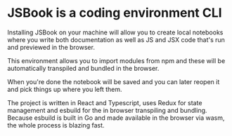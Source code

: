 # JSBook is a coding environment CLI

Installing JSBook on your machine will allow you to create local notebooks where
you write both documentation as well as JS and JSX code that's run and previewed
in the browser.

This environment allows you to import modules from npm and these will be
automatically transpiled and bundled in the browser.

When you're done the notebook will be saved and you can later reopen it and pick
things up where you left them.

The project is written in React and Typescript, uses Redux for state management and esbuild for the
in browser transpiling and bundling. Because esbuild is built in Go and made
available in the browser via wasm, the whole process is blazing fast.